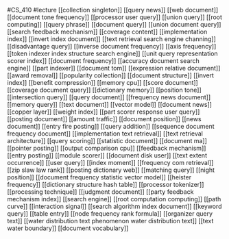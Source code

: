 #CS_410
#lecture
[[collection singleton]]
[[query news]]
[[web document]]
[[document tone frequency]]
[[processor user query]]
[[union query]]
[[root computing]]
[[query phrase]]
[[document query]]
[[union document query]]
[[search feedback mechanism]]
[[coverage content]]
[[implementation index]]
[[invert index document]]
[[text retrieval search engine channing]]
[[disadvantage query]]
[[inverse document frequency]]
[[axis frequency]]
[[token indexer index structure search engine]]
[[unit query representation scorer index]]
[[document frequency]]
[[accuracy document search engine]]
[[part indexer]]
[[document tom]]
[[expression relative document]]
[[award removal]]
[[popularity collection]]
[[document structure]]
[[invert index]]
[[benefit compression]]
[[memory cpu]]
[[score document]]
[[coverage document query]]
[[dictionary memory]]
[[position tone]]
[[intersection query]]
[[query document]]
[[frequency news document]]
[[memory query]]
[[text document]]
[[vector model]]
[[document news]]
[[copper layer]]
[[weight index]]
[[part scorer response user query]]
[[posting document]]
[[amount traffic]]
[[document position]]
[[news document]]
[[entry fire posting]]
[[query addition]]
[[sequence document frequency document]]
[[implementation text retrieval]]
[[text retrieval architecture]]
[[query scoring]]
[[statistic document]]
[[document ma]]
[[pointer posting]]
[[output comparison cpu]]
[[feedback mechanism]]
[[entry posting]]
[[module scorer]]
[[document disk user]]
[[text extent occurrence]]
[[user query]]
[[index moment]]
[[frequency com retrieval]]
[[zip slaw law rank]]
[[posting dictionary web]]
[[matching query]]
[[night position]]
[[document frequency statistic vector model]]
[[heister frequency]]
[[dictionary structure hash table]]
[[processor tokenizer]]
[[processing technique]]
[[judgment document]]
[[party feedback mechanism index]]
[[search engine]]
[[root computation computing]]
[[path curve]]
[[interaction signal]]
[[search algorithm index document]]
[[keyword query]]
[[table entry]]
[[node frequency rank formula]]
[[organizer query text]]
[[water distribution text phenomenon water distribution text]]
[[text water boundary]]
[[document vocabulary]]
